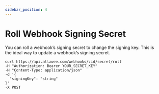```yaml
---
sidebar_position: 4
---
```


# Roll Webhook Signing Secret

You can roll a webhook’s signing secret to change the signing key. This is the ideal way to update a webhook’s signing secret.

```
curl https://api.allawee.com/webhooks/:id/secret/roll
-H "Authorization: Bearer YOUR_SECRET_KEY"
-H "Content-Type: application/json"
-d '{
  "signingKey": "string"
}'
-X POST
```
